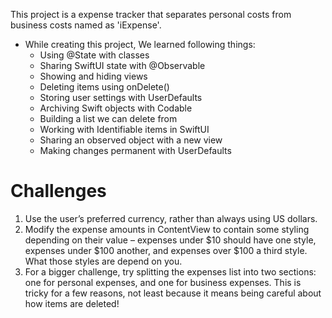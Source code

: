 This project is a expense tracker that separates personal costs from business costs named as 'iExpense'. 

* While creating this project, We learned following things:
    * Using @State with classes
    * Sharing SwiftUI state with @Observable
    * Showing and hiding views
    * Deleting items using onDelete()
    * Storing user settings with UserDefaults
    * Archiving Swift objects with Codable
    * Building a list we can delete from
    * Working with Identifiable items in SwiftUI
    * Sharing an observed object with a new view
    * Making changes permanent with UserDefaults


# Challenges 

1. Use the user’s preferred currency, rather than always using US dollars.
2. Modify the expense amounts in ContentView to contain some styling depending on their value – expenses under $10 should have one style, expenses under $100 another, and expenses over $100 a third style. What those styles are depend on you.
3. For a bigger challenge, try splitting the expenses list into two sections: one for personal expenses, and one for business expenses. This is tricky for a few reasons, not least because it means being careful about how items are deleted!
